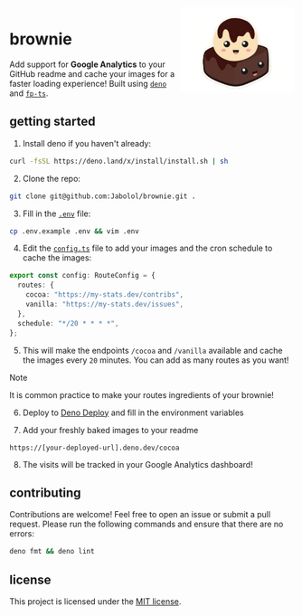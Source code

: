 <img align="right" src="./assets/brownie.png" height="150px" alt="a kawaii brownie" />

# brownie

Add support for **Google Analytics** to your GitHub readme and cache your images
for a faster loading experience! Built using [`deno`](https://deno.land) and
[`fp-ts`](https://github.com/gcanti/fp-ts).

## getting started

1. Install deno if you haven't already:

```sh
curl -fsSL https://deno.land/x/install/install.sh | sh
```

2. Clone the repo:

```sh
git clone git@github.com:Jabolol/brownie.git .
```

3. Fill in the [`.env`](./.env.example) file:

```sh
cp .env.example .env && vim .env
```

4. Edit the [`config.ts`](./config.ts) file to add your images and the cron
   schedule to cache the images:

```ts
export const config: RouteConfig = {
  routes: {
    cocoa: "https://my-stats.dev/contribs",
    vanilla: "https://my-stats.dev/issues",
  },
  schedule: "*/20 * * * *",
};
```

5. This will make the endpoints `/cocoa` and `/vanilla` available and cache the
   images every `20` minutes. You can add as many routes as you want!

> [!NOTE]
> It is common practice to make your routes ingredients of your brownie!

6. Deploy to [Deno Deploy](https://deno.com/deploy) and fill in the environment
   variables

7. Add your freshly baked images to your readme

```
https://[your-deployed-url].deno.dev/cocoa
```

8. The visits will be tracked in your Google Analytics dashboard!

## contributing

Contributions are welcome! Feel free to open an issue or submit a pull request.
Please run the following commands and ensure that there are no errors:

```sh
deno fmt && deno lint
```

## license

This project is licensed under the [MIT license](./LICENSE).
